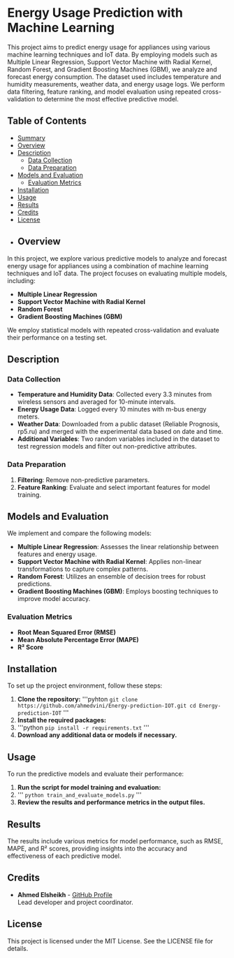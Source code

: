 ﻿# Energy Usage Prediction with Machine Learning
This project aims to predict energy usage for appliances using various machine learning techniques and IoT data. By employing models such as Multiple Linear Regression, Support Vector Machine with Radial Kernel, Random Forest, and Gradient Boosting Machines (GBM), we analyze and forecast energy consumption. The dataset used includes temperature and humidity measurements, weather data, and energy usage logs. We perform data filtering, feature ranking, and model evaluation using repeated cross-validation to determine the most effective predictive model.
## Table of Contents
-   [Summary](#summary)
-   [Overview](#overview)
-   [Description](#description)
    -   [Data Collection](#data-collection)
    -   [Data Preparation](#data-preparation)
-   [Models and Evaluation](#models-and-evaluation)
    -   [Evaluation Metrics](#evaluation-metrics)
-   [Installation](#installation)
-   [Usage](#usage)
-   [Results](#results)
-   [Credits](#credits)
-   [License](#license)
- ## Overview

In this project, we explore various predictive models to analyze and forecast energy usage for appliances using a combination of machine learning techniques and IoT data. The project focuses on evaluating multiple models, including:

-   **Multiple Linear Regression**
-   **Support Vector Machine with Radial Kernel**
-   **Random Forest**
-   **Gradient Boosting Machines (GBM)**

We employ statistical models with repeated cross-validation and evaluate their performance on a testing set.

## Description

### Data Collection

-   **Temperature and Humidity Data**: Collected every 3.3 minutes from wireless sensors and averaged for 10-minute intervals.
-   **Energy Usage Data**: Logged every 10 minutes with m-bus energy meters.
-   **Weather Data**: Downloaded from a public dataset (Reliable Prognosis, rp5.ru) and merged with the experimental data based on date and time.
-   **Additional Variables**: Two random variables included in the dataset to test regression models and filter out non-predictive attributes.

### Data Preparation

1.  **Filtering**: Remove non-predictive parameters.
2.  **Feature Ranking**: Evaluate and select important features for model training.

## Models and Evaluation

We implement and compare the following models:

-   **Multiple Linear Regression**: Assesses the linear relationship between features and energy usage.
-   **Support Vector Machine with Radial Kernel**: Applies non-linear transformations to capture complex patterns.
-   **Random Forest**: Utilizes an ensemble of decision trees for robust predictions.
-   **Gradient Boosting Machines (GBM)**: Employs boosting techniques to improve model accuracy.

### Evaluation Metrics

-   **Root Mean Squared Error (RMSE)**
-   **Mean Absolute Percentage Error (MAPE)**
-   **R² Score**
## Installation

To set up the project environment, follow these steps:

1.  **Clone the repository:**
    '''pyhton
    `git clone https://github.com/ahmedvini/Energy-prediction-IOT.git
    cd Energy-prediction-IOT` 
    '''
2.  **Install the required packages:**
3. '''python
    `pip install -r requirements.txt` 
    '''
4.  **Download any additional data or models if necessary.**
    

## Usage

To run the predictive models and evaluate their performance:

1.  **Run the script for model training and evaluation:**
2.    '''
    `python train_and_evaluate_models.py` 
    '''
3.  **Review the results and performance metrics in the output files.**
    

## Results

The results include various metrics for model performance, such as RMSE, MAPE, and R² scores, providing insights into the accuracy and effectiveness of each predictive model.

## Credits

-   **Ahmed Elsheikh** - [GitHub Profile](https://github.com/Ahmedvini)  
    Lead developer and project coordinator.
    

## License

This project is licensed under the MIT License. See the LICENSE file for details.

